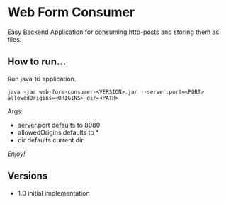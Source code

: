 # Web Form Consumer

Easy Backend Application for consuming http-posts and storing them as files.

## How to run...

Run java 16 application.

`java -jar web-form-consumer-<VERSION>.jar --server.port=<PORT> allowedOrigins=<ORIGINS> dir=<PATH>`

Args:

- server.port defaults to 8080
- allowedOrigins defaults to *
- dir defaults current dir

_Enjoy!_

## Versions

- 1.0 initial implementation
  

